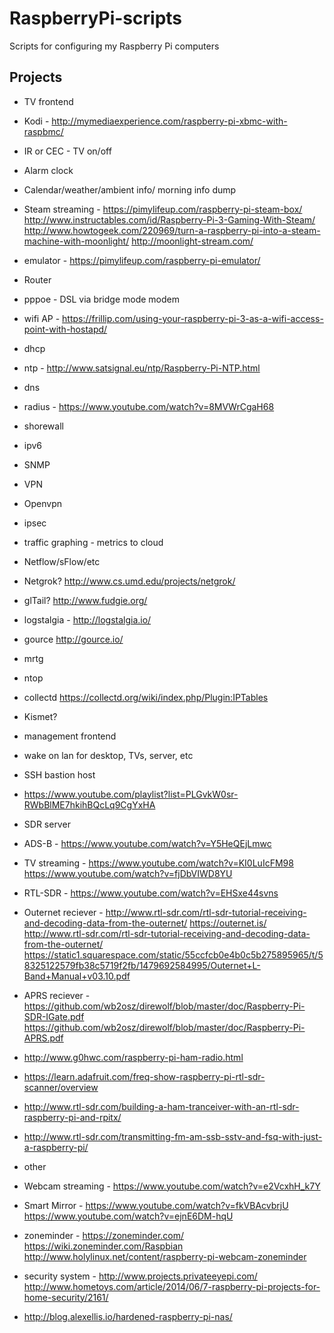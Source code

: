 # RaspberryPi-scripts

Scripts for configuring my Raspberry Pi computers

## Projects
- TV frontend
 - Kodi - http://mymediaexperience.com/raspberry-pi-xbmc-with-raspbmc/
 - IR or CEC - TV on/off
 - Alarm clock
 - Calendar/weather/ambient info/ morning info dump
 - Steam streaming - https://pimylifeup.com/raspberry-pi-steam-box/ http://www.instructables.com/id/Raspberry-Pi-3-Gaming-With-Steam/ http://www.howtogeek.com/220969/turn-a-raspberry-pi-into-a-steam-machine-with-moonlight/ http://moonlight-stream.com/
 - emulator - https://pimylifeup.com/raspberry-pi-emulator/

- Router
 - pppoe - DSL via bridge mode modem
 - wifi AP - https://frillip.com/using-your-raspberry-pi-3-as-a-wifi-access-point-with-hostapd/
 - dhcp
 - ntp - http://www.satsignal.eu/ntp/Raspberry-Pi-NTP.html
 - dns
 - radius - https://www.youtube.com/watch?v=8MVWrCgaH68
 - shorewall
 - ipv6
 - SNMP
 - VPN
  - Openvpn
  - ipsec
 - traffic graphing - metrics to cloud
  - Netflow/sFlow/etc
  - Netgrok? http://www.cs.umd.edu/projects/netgrok/
  - glTail? http://www.fudgie.org/
  - logstalgia - http://logstalgia.io/
  - gource http://gource.io/
  - mrtg
  - ntop
  - collectd https://collectd.org/wiki/index.php/Plugin:IPTables
 - Kismet?
 - management frontend
 - wake on lan for desktop, TVs, server, etc
 - SSH bastion host
 - https://www.youtube.com/playlist?list=PLGvkW0sr-RWbBlME7hkihBQcLq9CgYxHA
  
- SDR server
 - ADS-B - https://www.youtube.com/watch?v=Y5HeQEjLmwc
 - TV streaming - https://www.youtube.com/watch?v=KI0LuIcFM98 https://www.youtube.com/watch?v=fjDbVIWD8YU
 - RTL-SDR - https://www.youtube.com/watch?v=EHSxe44svns
 - Outernet reciever - http://www.rtl-sdr.com/rtl-sdr-tutorial-receiving-and-decoding-data-from-the-outernet/  https://outernet.is/ http://www.rtl-sdr.com/rtl-sdr-tutorial-receiving-and-decoding-data-from-the-outernet/ https://static1.squarespace.com/static/55ccfcb0e4b0c5b275895965/t/58325122579fb38c5719f2fb/1479692584995/Outernet+L-Band+Manual+v03.10.pdf 
 - APRS reciever - https://github.com/wb2osz/direwolf/blob/master/doc/Raspberry-Pi-SDR-IGate.pdf https://github.com/wb2osz/direwolf/blob/master/doc/Raspberry-Pi-APRS.pdf 
 - http://www.g0hwc.com/raspberry-pi-ham-radio.html
 - https://learn.adafruit.com/freq-show-raspberry-pi-rtl-sdr-scanner/overview
 - http://www.rtl-sdr.com/building-a-ham-tranceiver-with-an-rtl-sdr-raspberry-pi-and-rpitx/
 - http://www.rtl-sdr.com/transmitting-fm-am-ssb-sstv-and-fsq-with-just-a-raspberry-pi/

- other
 - Webcam streaming - https://www.youtube.com/watch?v=e2VcxhH_k7Y
 - Smart Mirror - https://www.youtube.com/watch?v=fkVBAcvbrjU https://www.youtube.com/watch?v=ejnE6DM-hqU
 - zoneminder - https://zoneminder.com/ https://wiki.zoneminder.com/Raspbian http://www.holylinux.net/content/raspberry-pi-webcam-zoneminder 
 - security system - http://www.projects.privateeyepi.com/ http://www.hometoys.com/article/2014/06/7-raspberry-pi-projects-for-home-security/2161/
 - http://blog.alexellis.io/hardened-raspberry-pi-nas/
 

